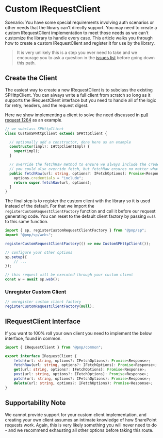 # Custom IRequestClient

Scenario: You have some special requirements involving auth scenarios or other needs that the library can't directly support. You may need to create a custom IRequestClient implementation to meet those needs as we can't customize the library to handle every case. This article walks you through how to create a custom IRequestClient and register it for use by the library.

> It is very unlikely this is a step you ever need to take and we encourage you to ask a question in the [issues list](https://github.com/pnp/pnpjs/issues) before going down this path.

## Create the Client

The easiest way to create a new IRequestClient is to subclass the existing SPHttpClient. You can always write a full client from scratch so long as it supports the IRequestClient interface but you need to handle all of the logic for retry, headers, and the request digest.

Here we show implementing a client to solve the need discussed in [pull request 1264](https://github.com/pnp/pnpjs/pull/1264) as an example.

```ts
// we subclass SPHttpClient
class CustomSPHttpClient extends SPHttpClient {

  // optionally add a constructor, done here as an example
  constructor(impl?: IHttpClientImpl) {
    super(impl);
  }

  // override the fetchRaw method to ensure we always include the credentials = "include" option
  // you could also override fetch, but fetchRaw ensures no matter what all requests get your custom logic is applied
  public fetchRaw(url: string, options?: IFetchOptions): Promise<Response> {
    options.credentials = "include";
    return super.fetchRaw(url, options);
  }
}
```

The final step is to register the custom client with the library so it is used instead of the default. For that we import the `registerCustomRequestClientFactory` function and call it before our request generating code. You can reset to the default client factory by passing `null` to this same function.

```ts
import { sp, registerCustomRequestClientFactory } from "@pnp/sp";
import "@pnp/sp/webs";

registerCustomRequestClientFactory(() => new CustomSPHttpClient());

// configure your other options
sp.setup({
    // ...
});

// this request will be executed through your custom client
const w = await sp.web();
```

### Unregister Custom Client

```ts
// unregister custom client factory
registerCustomRequestClientFactory(null);
```

## IRequestClient Interface

If you want to 100% roll your own client you need to implement the below interface, found in common.

```ts
import { IRequestClient } from "@pnp/common";
```

```ts
export interface IRequestClient {
    fetch(url: string, options?: IFetchOptions): Promise<Response>;
    fetchRaw(url: string, options?: IFetchOptions): Promise<Response>;
    get(url: string, options?: IFetchOptions): Promise<Response>;
    post(url: string, options?: IFetchOptions): Promise<Response>;
    patch(url: string, options?: IFetchOptions): Promise<Response>;
    delete(url: string, options?: IFetchOptions): Promise<Response>;
}
```

## Supportability Note

We cannot provide support for your custom client implementation, and creating your own client assumes an intimate knowledge of how SharePoint requests work. Again, this is very likely something you will never need to do - and we recommend exhausting all other options before taking this route.
